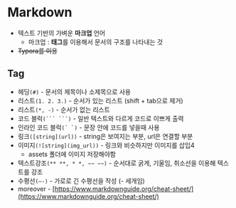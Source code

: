# Markdown
- 텍스트 기반의 가벼운 **마크업** 언어
    - 마크업 : **태그**를 이용해서 문서의 구조를 나타내는 것
- ~~Typora를 이용~~
## Tag
- 헤딩`(#)` - 문서의 제목이나 소제목으로 사용
- 리스트`(1. 2. 3.)` - 순서가 있는 리스트 (shift + tab으로 제거)
- 리스트`(*, -)` - 순서가 없는 리스트
- 코드 블럭`(``` ```)` - 일반 텍스트와 다르게 코드로 이쁘게 출력
- 인라인 코드 블럭```(` `)``` - 문장 안에 코드를 넣을때 사용
- 링크`([string](url))` - string은 보여지는 부분, url은 연결할 부분
- 이미지`(![string](img_url))` - 링크와 비슷하지만 이미지를 삽입4
    - assets 폴더에 이미지 저장해야함
- 텍스트강조`(** **, * *, ~~ ~~)` - 순서대로 굵게, 기울임, 취소선을 이용해 텍스트를 강조
- 수평선`(—-)` - 가로로 긴 수평선을 작성 (- 세개임)
- moreover - [https://www.markdownguide.org/cheat-sheet/](https://www.markdownguide.org/cheat-sheet/)